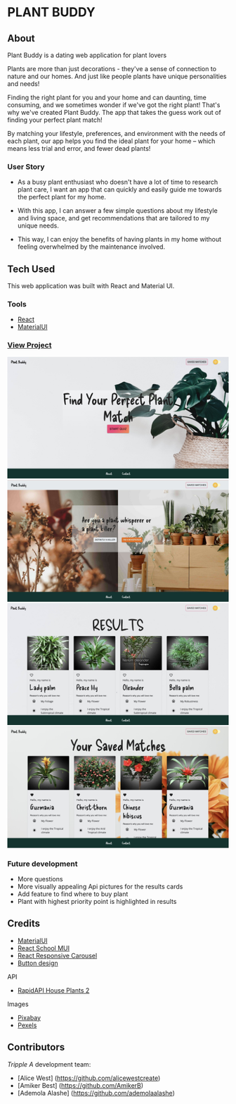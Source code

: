 # PLANT BUDDY



## About

Plant Buddy is a dating web application for plant lovers



Plants are more than just decorations - they've a sense of connection to nature and our homes. And just like people plants have
unique personalities and needs!


Finding the right plant for you and your home and can daunting, time consuming, and we sometimes wonder if we've got the right plant!
That's why we've created Plant Buddy. The app that takes the guess work out of finding your perfect plant match!

By matching your lifestyle, preferences, and environment with the needs of each plant, our app helps you find the ideal plant for your home – which means less trial and error, and fewer dead plants!


### User Story


- As a busy plant enthusiast who doesn't have a lot of time to research plant care, I want an app that can quickly and easily guide me towards the perfect plant for my home.

- With this app, I can answer a few simple questions about my lifestyle and living space, and get recommendations that are tailored to my unique needs.

- This way, I can enjoy the benefits of having plants in my home without feeling overwhelmed by the maintenance involved.



## Tech Used

This web application was built with React and Material UI.



### Tools

- [React](https://react.dev/)
- [MaterialUI](https://mui.com/)



### [View Project](https://deploy-preview-26--warm-croissant-8d430b.netlify.app/)


![screenshot](https://github.com/alicewestcreate/plant-buddy/blob/main/public/Images/HomePage.jpg)
![quiz](https://github.com/alicewestcreate/plant-buddy/blob/main/public/Images/Quiz.jpg)
![results](https://github.com/alicewestcreate/plant-buddy/blob/main/public/Images/Results.jpg)
![your matches](https://github.com/alicewestcreate/plant-buddy/blob/main/public/Images/YourMatches.jpg)


### Future development

- More questions
- More visually appealing Api pictures for the results cards
- Add feature to find where to buy plant
- Plant with highest priority point is highlighted in results


## Credits

- [MaterialUI](https://mui.com/)
- [React School MUI](https://react.school/material-ui)
- [React Responsive Carousel](https://github.com/leandrowd/react-responsive-carousel)
- [Button design](https://getcssscan.com/css-buttons-examples)


API

- [RapidAPI House Plants 2](https://rapidapi.com/mnai01/api/house-plants2/)

Images

- [Pixabay](https://pixabay.com/)
- [Pexels](https://www.pexels.com/)



## Contributors

_Tripple A_ development team:

- [Alice West] (https://github.com/alicewestcreate)
- [Amiker Best] (https://github.com/AmikerB)
- [Ademola Alashe] (https://github.com/ademolaalashe)

